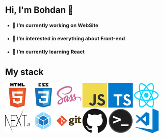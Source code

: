 <h1> Hi, I'm Bohdan 👋 </h1>
<ul>
  <li> <h3>🔭 I’m currently working <b> on WebSite</h3> </b> </li>
  <li> <h3>👀 I’m interested in  <b> everything about Front-end</h3> </b> </li>
  <li> <h3>🌱 I’m currently learning  <b> React</h3> </b> </li>
</ul>

<h1>My stack </h1>

<div>
  <img class="image" src="html.png" width="80" height="80"> 
  <img src="css.png" width="80" height="80"> 
  <img src="sass.png" width="80" height="80"> 
  <img src="javascript.png" width="80" height="80">
  <img src="typescript-icon.png" width="80" height="80">
  <img src="react.png" width="80" height="80">
  <img src="nextjs.png" width="80" height="80">
  <img src="webpack.png" width="80" height="80">
  <img src="git.png" width="80" height="80">
  <img src="github.png" width="80" height="80">
  <img src="terminal.png" width="80" height="80">
  <img src="visual-studio-code.png" width="80" height="80">
</div>
